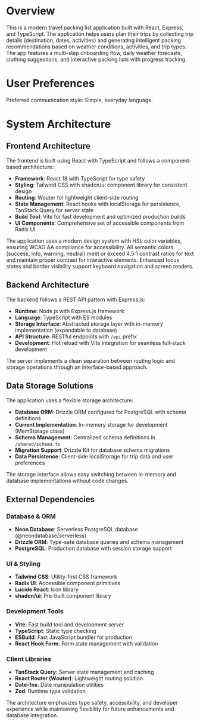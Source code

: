 # Overview

This is a modern travel packing list application built with React, Express, and TypeScript. The application helps users plan their trips by collecting trip details (destination, dates, activities) and generating intelligent packing recommendations based on weather conditions, activities, and trip types. The app features a multi-step onboarding flow, daily weather forecasts, clothing suggestions, and interactive packing lists with progress tracking.

# User Preferences

Preferred communication style: Simple, everyday language.

# System Architecture

## Frontend Architecture

The frontend is built using React with TypeScript and follows a component-based architecture:

- **Framework**: React 18 with TypeScript for type safety
- **Styling**: Tailwind CSS with shadcn/ui component library for consistent design
- **Routing**: Wouter for lightweight client-side routing
- **State Management**: React hooks with localStorage for persistence, TanStack Query for server state
- **Build Tool**: Vite for fast development and optimized production builds
- **UI Components**: Comprehensive set of accessible components from Radix UI

The application uses a modern design system with HSL color variables, ensuring WCAG AA compliance for accessibility. All semantic colors (success, info, warning, neutral) meet or exceed 4.5:1 contrast ratios for text and maintain proper contrast for interactive elements. Enhanced focus states and border visibility support keyboard navigation and screen readers.

## Backend Architecture

The backend follows a REST API pattern with Express.js:

- **Runtime**: Node.js with Express.js framework
- **Language**: TypeScript with ES modules
- **Storage Interface**: Abstracted storage layer with in-memory implementation (expandable to database)
- **API Structure**: RESTful endpoints with `/api` prefix
- **Development**: Hot reload with Vite integration for seamless full-stack development

The server implements a clean separation between routing logic and storage operations through an interface-based approach.

## Data Storage Solutions

The application uses a flexible storage architecture:

- **Database ORM**: Drizzle ORM configured for PostgreSQL with schema definitions
- **Current Implementation**: In-memory storage for development (MemStorage class)
- **Schema Management**: Centralized schema definitions in `/shared/schema.ts`
- **Migration Support**: Drizzle Kit for database schema migrations
- **Data Persistence**: Client-side localStorage for trip data and user preferences

The storage interface allows easy switching between in-memory and database implementations without code changes.

## External Dependencies

### Database & ORM
- **Neon Database**: Serverless PostgreSQL database (@neondatabase/serverless)
- **Drizzle ORM**: Type-safe database queries and schema management
- **PostgreSQL**: Production database with session storage support

### UI & Styling
- **Tailwind CSS**: Utility-first CSS framework
- **Radix UI**: Accessible component primitives
- **Lucide React**: Icon library
- **shadcn/ui**: Pre-built component library

### Development Tools
- **Vite**: Fast build tool and development server
- **TypeScript**: Static type checking
- **ESBuild**: Fast JavaScript bundler for production
- **React Hook Form**: Form state management with validation

### Client Libraries
- **TanStack Query**: Server state management and caching
- **React Router (Wouter)**: Lightweight routing solution
- **Date-fns**: Date manipulation utilities
- **Zod**: Runtime type validation

The architecture emphasizes type safety, accessibility, and developer experience while maintaining flexibility for future enhancements and database integration.